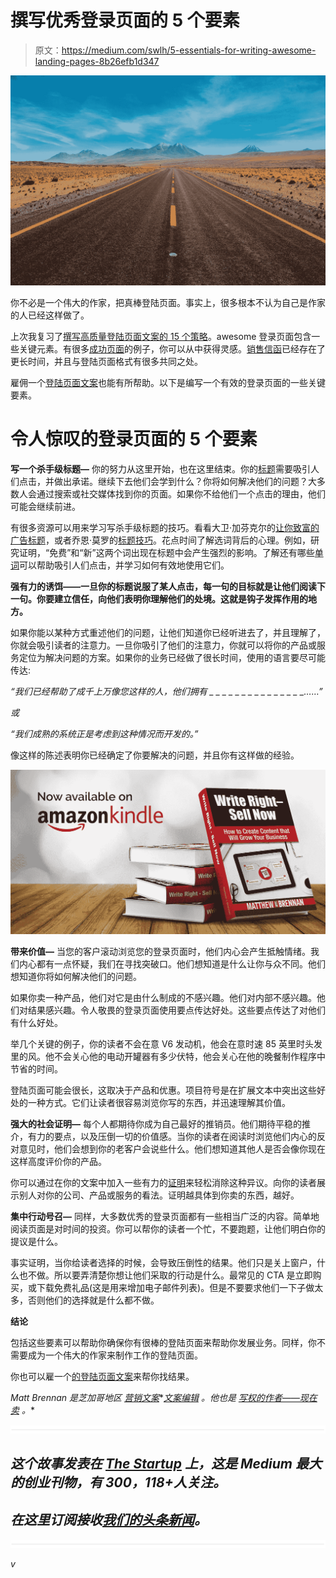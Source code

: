 # 撰写优秀登录页面的 5 个要素

> 原文：<https://medium.com/swlh/5-essentials-for-writing-awesome-landing-pages-8b26efb1d347>

![](img/45158dcad8905b964979cfd4277af030.png)

你不必是一个伟大的作家，把真棒登陆页面。事实上，很多根本不认为自己是作家的人已经这样做了。

上次我复习了[撰写高质量登陆页面文案的 15 个策略](http://matthewbrennancopywriter.com/landing-page-copy/)。awesome 登录页面包含一些关键元素。有很多[成功页面](https://instapage.com/blog/landing-page-examples)的例子，你可以从中获得灵感。[销售信函](http://matthewbrennancopywriter.com/sales-letters/)已经存在了更长时间，并且与登陆页面格式有很多共同之处。

雇佣一个[登陆页面文案](http://matthewbrennancopywriter.com/landing-pages/)也能有所帮助。以下是编写一个有效的登录页面的一些关键要素。

# 令人惊叹的登录页面的 5 个要素

**写一个杀手级标题—** 你的努力从这里开始，也在这里结束。你的[标题](http://matthewbrennancopywriter.com/5-easy-tricks-to-writing-headlines-that-sell/)需要吸引人们点击，并做出承诺。继续下去他们会学到什么？你将如何解决他们的问题？大多数人会通过搜索或社交媒体找到你的页面。如果你不给他们一个点击的理由，他们可能会继续前进。

有很多资源可以用来学习写杀手级标题的技巧。看看大卫·加芬克尔的[让你致富的广告标题](https://www.amazon.com/Advertising-Headlines-That-Make-Rich-ebook/dp/B00513MQ2G/ref=sr_1_1?ie=UTF8&qid=1517234530&sr=8-1&keywords=advertising+headlines+that+make+you+rich)，或者乔恩·莫罗的[标题技巧](https://smartblogger.com/headline-hacks/)。花点时间了解选词背后的心理。例如，研究证明，“免费”和“新”这两个词出现在标题中会产生强烈的影响。了解还有哪些[单词](http://matthewbrennancopywriter.com/impactful-words-to-help-you-sell-more/)可以帮助吸引人们点击，并学习如何有效地使用它们。

**强有力的诱饵——一旦你的标题说服了某人点击，每一句的目标就是让他们阅读下一句。你要建立信任，向他们表明你理解他们的处境。这就是钩子发挥作用的地方。**

如果你能以某种方式重述他们的问题，让他们知道你已经听进去了，并且理解了，你就会吸引读者的注意力。一旦你吸引了他们的注意力，你就可以将你的产品或服务定位为解决问题的方案。如果你的业务已经做了很长时间，使用的语言要尽可能传达:

*“我们已经帮助了成千上万像您这样的人，他们拥有 _ _ _ _ _ _ _ _ _ _ _ _ _ _ _……”*

*或*

*“我们成熟的系统正是考虑到这种情况而开发的。”*

像这样的陈述表明你已经确定了你要解决的问题，并且你有这样做的经验。

![](img/3865f5e41bfb8be5ec2d4492fe3bf87b.png)

**带来价值—** 当您的客户滚动浏览您的登录页面时，他们内心会产生抵触情绪。我们内心都有一点怀疑，我们在寻找突破口。他们想知道是什么让你与众不同。他们想知道你将如何解决他们的问题。

如果你卖一种产品，他们对它是由什么制成的不感兴趣。他们对内部不感兴趣。他们对结果感兴趣。令人敬畏的登录页面使用要点传达好处。这些要点传达了对他们有什么好处。

举几个关键的例子，你的读者不会在意 V6 发动机，他会在意时速 85 英里时头发里的风。他不会关心他的电动开罐器有多少伏特，他会关心在他的晚餐制作程序中节省的时间。

登陆页面可能会很长，这取决于产品和优惠。项目符号是在扩展文本中突出这些好处的一种方式。它们让读者很容易浏览你写的东西，并迅速理解其价值。

**强大的社会证明—** 每个人都期待你成为自己最好的推销员。他们期待平稳的推介，有力的要点，以及压倒一切的价值感。当你的读者在阅读时浏览他们内心的反对意见时，他们会想到你的老客户会说些什么。他们想知道其他人是否会像你现在这样高度评价你的产品。

你可以通过在你的文案中加入一些有力的[证明](http://matthewbrennancopywriter.com/testimonials/)来轻松消除这种异议。向你的读者展示别人对你的公司、产品或服务的看法。证明越具体到你卖的东西，越好。

**集中行动号召—** 同样，大多数优秀的登录页面都有一些相当广泛的内容。简单地阅读页面是对时间的投资。你可以帮你的读者一个忙，不要跑题，让他们明白你的提议是什么。

事实证明，当你给读者选择的时候，会导致压倒性的结果。他们只是关上窗户，什么也不做。所以要弄清楚你想让他们采取的行动是什么。最常见的 CTA 是立即购买，或下载免费礼品(这是用来增加电子邮件列表)。但是不要要求他们一下子做太多，否则他们的选择就是什么都不做。

**结论**

包括这些要素可以帮助你确保你有很棒的登陆页面来帮助你发展业务。同样，你不需要成为一个伟大的作家来制作工作的登陆页面。

你也可以雇一个[的登陆页面文案](http://matthewbrennancopywriter.com/landing-pages/)来帮你找结果。

*Matt Brennan 是芝加哥地区* [*营销文案*](http://matthewbrennancopywriter.com/about/)*[*文案编辑*](http://matthewbrennancopywriter.com/copy-editing-services/) *。他也是* [*写权的作者——现在卖*](http://writerightsellnow.com/) *。**

*![](img/731acf26f5d44fdc58d99a6388fe935d.png)*

## *这个故事发表在 [The Startup](https://medium.com/swlh) 上，这是 Medium 最大的创业刊物，有 300，118+人关注。*

## *在这里订阅接收[我们的头条新闻](http://growthsupply.com/the-startup-newsletter/)。*

*![](img/731acf26f5d44fdc58d99a6388fe935d.png)*

*v*